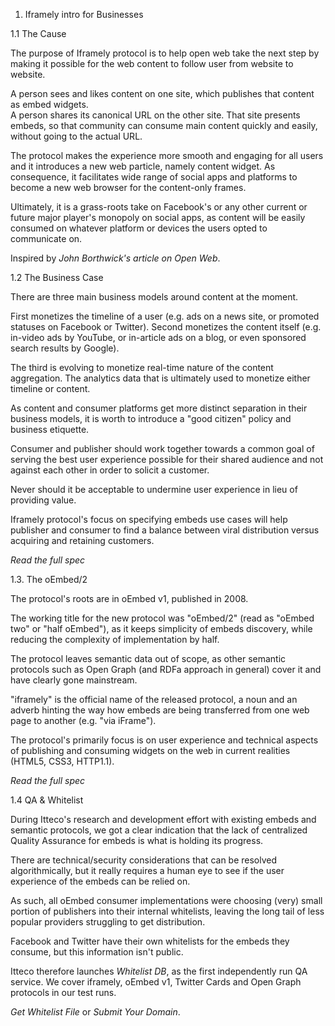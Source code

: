 1. Iframely intro for Businesses

1.1 The Cause

The purpose of Iframely protocol is to help open web take the next step by making it possible 
for the web content to follow user from website to website. 

A person sees and likes content on one site, which publishes that content as embed widgets.  
A person shares its canonical URL on the other site. That site presents embeds, so that 
community can consume main content quickly and easily, without going to the actual URL. 

The protocol makes the experience more smooth and engaging for all users 
and it introduces a new web particle, namely content widget. 
As consequence, it facilitates wide range of social apps and platforms to become 
a new web browser for the content-only frames.

Ultimately, it is a grass-roots take on Facebook's or any other current or future major 
player's monopoly on social apps, as content will be easily consumed on whatever platform 
or devices the users opted to communicate on.

Inspired by _John Borthwick's article on Open Web_. 


1.2 The Business Case

There are three main business models around content at the moment. 

First monetizes the timeline of a user (e.g. ads on a news site, or promoted statuses on Facebook or Twitter).
Second monetizes the content itself (e.g. in-video ads by YouTube, or in-article ads on a blog, 
or even sponsored search results by Google).

The third is evolving to monetize real-time nature of the content aggregation. 
The analytics data that is ultimately used to monetize either timeline or content.

As content and consumer platforms get more distinct separation in their business models, 
it is worth to introduce a "good citizen" policy and business etiquette.

Consumer and publisher should work together towards a common goal
of serving the best user experience possible for their shared audience 
and not against each other in order to solicit a customer.

Never should it be acceptable to undermine user experience in lieu of providing value.

Iframely protocol's focus on specifying embeds use cases will help publisher and consumer 
to find a balance between viral distribution versus acquiring and retaining customers.

_Read the full spec_


1.3. The oEmbed/2

The protocol's roots are in oEmbed v1, published in 2008. 

The working title for the new protocol was "oEmbed/2" (read as "oEmbed two" or "half oEmbed"), 
as it keeps simplicity of embeds discovery, while reducing the complexity of implementation by half. 

The protocol leaves semantic data out of scope, as other semantic protocols such as 
Open Graph (and RDFa approach in general) cover it and have clearly gone mainstream.

"iframely" is the official name of the released protocol, a noun and an adverb hinting the way 
how embeds are being transferred from one web page to another (e.g. "via iFrame").

The protocol's primarily focus is on user experience and technical aspects of publishing 
and consuming widgets on the web in current realities (HTML5, CSS3, HTTP1.1).

_Read the full spec_


1.4 QA & Whitelist

During Itteco's research and development effort with existing embeds and semantic protocols, 
we got a clear indication that the lack of centralized Quality Assurance for embeds is what is 
holding its progress. 

There are technical/security considerations that can be resolved algorithmically, but it really 
requires a human eye to see if the user experience of the embeds can be relied on. 

As such, all oEmbed consumer implementations were choosing (very) small portion of publishers into their internal whitelists, 
leaving the long tail of less popular providers struggling to get distribution. 

Facebook and Twitter have their own whitelists for the embeds they consume, but this information isn't public.

Itteco therefore launches _Whitelist DB_, as the first independently run QA service. 
We cover iframely, oEmbed v1, Twitter Cards and Open Graph protocols in our test runs. 

_Get Whitelist File_ or _Submit Your Domain_. 